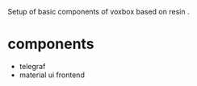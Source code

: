  Setup of basic components of voxbox based on resin .

#  components

 - telegraf
 - material ui frontend
